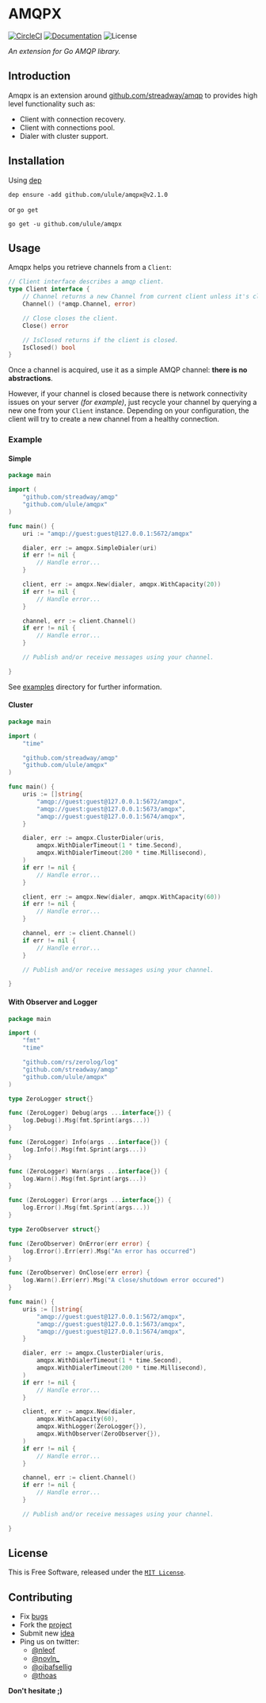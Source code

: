 # AMQPX

[![CircleCI][circle-img]][circle-url]
[![Documentation][godoc-img]][godoc-url]
![License][license-img]

*An extension for Go AMQP library.*

## Introduction

Amqpx is an extension around [github.com/streadway/amqp](https://github.com/streadway/amqp) to provides high level functionality such as:

 * Client with connection recovery.
 * Client with connections pool.
 * Dialer with cluster support.

## Installation

Using [dep](https://github.com/golang/dep)

```console
dep ensure -add github.com/ulule/amqpx@v2.1.0
```

or `go get`

```console
go get -u github.com/ulule/amqpx
```

## Usage

Amqpx helps you retrieve channels from a `Client`:

```go
// Client interface describes a amqp client.
type Client interface {
	// Channel returns a new Channel from current client unless it's closed.
	Channel() (*amqp.Channel, error)

	// Close closes the client.
	Close() error

	// IsClosed returns if the client is closed.
	IsClosed() bool
}
```

Once a channel is acquired, use it as a simple AMQP channel: **there is no abstractions**.

However, if your channel is closed because there is network connectivity issues on your server _(for example)_, just recycle your channel by querying a new one from your `Client` instance. Depending on your configuration, the client will try to create a new channel from a healthy connection.

### Example

#### Simple

```go
package main

import (
	"github.com/streadway/amqp"
	"github.com/ulule/amqpx"
)

func main() {
	uri := "amqp://guest:guest@127.0.0.1:5672/amqpx"

	dialer, err := amqpx.SimpleDialer(uri)
	if err != nil {
		// Handle error...
	}

	client, err := amqpx.New(dialer, amqpx.WithCapacity(20))
	if err != nil {
		// Handle error...
	}

	channel, err := client.Channel()
	if err != nil {
		// Handle error...
	}

	// Publish and/or receive messages using your channel.

}
```

See [examples](examples/simple) directory for further information.

#### Cluster

```go
package main

import (
	"time"

	"github.com/streadway/amqp"
	"github.com/ulule/amqpx"
)

func main() {
	uris := []string{
		"amqp://guest:guest@127.0.0.1:5672/amqpx",
		"amqp://guest:guest@127.0.0.1:5673/amqpx",
		"amqp://guest:guest@127.0.0.1:5674/amqpx",
	}

	dialer, err := amqpx.ClusterDialer(uris,
		amqpx.WithDialerTimeout(1 * time.Second),
		amqpx.WithDialerTimeout(200 * time.Millisecond),
	)
	if err != nil {
		// Handle error...
	}

	client, err := amqpx.New(dialer, amqpx.WithCapacity(60))
	if err != nil {
		// Handle error...
	}

	channel, err := client.Channel()
	if err != nil {
		// Handle error...
	}

	// Publish and/or receive messages using your channel.

}
```

#### With Observer and Logger

```go
package main

import (
	"fmt"
	"time"

	"github.com/rs/zerolog/log"
	"github.com/streadway/amqp"
	"github.com/ulule/amqpx"
)

type ZeroLogger struct{}

func (ZeroLogger) Debug(args ...interface{}) {
	log.Debug().Msg(fmt.Sprint(args...))
}

func (ZeroLogger) Info(args ...interface{}) {
	log.Info().Msg(fmt.Sprint(args...))
}

func (ZeroLogger) Warn(args ...interface{}) {
	log.Warn().Msg(fmt.Sprint(args...))
}

func (ZeroLogger) Error(args ...interface{}) {
	log.Error().Msg(fmt.Sprint(args...))
}

type ZeroObserver struct{}

func (ZeroObserver) OnError(err error) {
	log.Error().Err(err).Msg("An error has occurred")
}

func (ZeroObserver) OnClose(err error) {
	log.Warn().Err(err).Msg("A close/shutdown error occured")
}

func main() {
	uris := []string{
		"amqp://guest:guest@127.0.0.1:5672/amqpx",
		"amqp://guest:guest@127.0.0.1:5673/amqpx",
		"amqp://guest:guest@127.0.0.1:5674/amqpx",
	}

	dialer, err := amqpx.ClusterDialer(uris,
		amqpx.WithDialerTimeout(1 * time.Second),
		amqpx.WithDialerTimeout(200 * time.Millisecond),
	)
	if err != nil {
		// Handle error...
	}

	client, err := amqpx.New(dialer,
		amqpx.WithCapacity(60),
		amqpx.WithLogger(ZeroLogger{}),
		amqpx.WithObserver(ZeroObserver{}),
	)
	if err != nil {
		// Handle error...
	}

	channel, err := client.Channel()
	if err != nil {
		// Handle error...
	}

	// Publish and/or receive messages using your channel.

}
```

## License

This is Free Software, released under the [`MIT License`][license-url].

## Contributing

* Fix [bugs](https://github.com/ulule/amqpx/issues)
* Fork the [project](https://github.com/ulule/amqpx)
* Submit new [idea](https://github.com/ulule/amqpx/issues)
* Ping us on twitter:
  * [@nleof](https://twitter.com/nleof)
  * [@novln_](https://twitter.com/novln_)
  * [@oibafsellig](https://twitter.com/oibafsellig)
  * [@thoas](https://twitter.com/thoas)

**Don't hesitate ;)**

[godoc-url]: https://godoc.org/github.com/ulule/amqpx
[godoc-img]: https://godoc.org/github.com/ulule/amqpx?status.svg
[license-img]: https://img.shields.io/badge/license-MIT-blue.svg
[license-url]: LICENSE
[circle-url]: https://circleci.com/gh/ulule/amqpx/tree/master
[circle-img]: https://circleci.com/gh/ulule/amqpx.svg?style=shield&circle-token=a76e635936a3dc466d8ee83d9c03524598bae4b8
